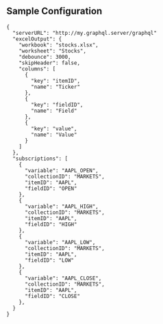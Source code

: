 
## Sample Configuration

    {
      "serverURL": "http://my.graphql.server/graphql"
      "excelOutput": {
        "workbook": "stocks.xlsx",
        "worksheet": "Stocks",
        "debounce": 3000,
        "skipHeader": false,
        "columns": [
          {
            "key": "itemID",
            "name": "Ticker"
          },
          {
            "key": "fieldID",
            "name": "Field"
          },
          {
            "key": "value",
            "name": "Value"
          }
        ]
      },
      "subscriptions": [
        {
          "variable": "AAPL_OPEN",
          "collectionID": "MARKETS",
          "itemID": "AAPL",
          "fieldID": "OPEN"
        },
        {
          "variable": "AAPL_HIGH",
          "collectionID": "MARKETS",
          "itemID": "AAPL",
          "fieldID": "HIGH"
        },
        {
          "variable": "AAPL_LOW",
          "collectionID": "MARKETS",
          "itemID": "AAPL",
          "fieldID": "LOW"
        },
        {
          "variable": "AAPL_CLOSE",
          "collectionID": "MARKETS",
          "itemID": "AAPL",
          "fieldID": "CLOSE"
        },
      }
    }